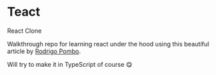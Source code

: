 # Teact
React Clone

Walkthrough repo for learning react under the hood using this beautiful article by [Rodrigo Pombo](https://pomb.us/build-your-own-react/).

Will try to make it in TypeScript of course 😋